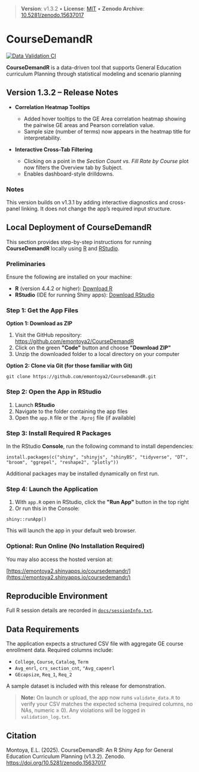 > **Version**: v1.3.2  •  **License**: [MIT](LICENSE)  •  **Zenodo Archive**: [10.5281/zenodo.15637017](https://doi.org/10.5281/zenodo.15637017)

# CourseDemandR
 
[![Data Validation CI](https://github.com/emontoya2/CourseDemandR/actions/workflows/validate-data.yml/badge.svg)](https://github.com/emontoya2/CourseDemandR/actions/workflows/validate-data.yml)


**CourseDemandR**  is a data-driven tool that supports General Education curriculum Planning through statistical modeling and scenario planning

## Version 1.3.2 – Release Notes

- **Correlation Heatmap Tooltips**  
  - Added hover tooltips to the GE Area correlation heatmap showing the pairwise GE areas and Pearson correlation value.
  - Sample size (number of terms) now appears in the heatmap title for interpretability.

- **Interactive Cross-Tab Filtering**  
  - Clicking on a point in the *Section Count vs. Fill Rate by Course* plot now filters the Overview tab by Subject.
  - Enables dashboard-style drilldowns.

### Notes

This version builds on v1.3.1 by adding interactive diagnostics and cross-panel linking. It does not change the app’s required input structure.

## Local Deployment of **CourseDemandR**

This section provides step-by-step instructions for running **CourseDemandR** locally using [R](https://cran.r-project.org/) and [RStudio](https://www.rstudio.com/products/rstudio/download/).


### Preliminaries

Ensure the following are installed on your machine:

- **R** (version 4.4.2 or higher): [Download R](https://cran.r-project.org/)
- **RStudio** (IDE for running Shiny apps): [Download RStudio](https://www.rstudio.com/products/rstudio/download/)


### Step 1: Get the App Files

**Option 1: Download as ZIP**

1. Visit the GitHub repository: https://github.com/emontoya2/CourseDemandR  
2. Click on the green **"Code"** button and choose **"Download ZIP"**  
3. Unzip the downloaded folder to a local directory on your computer

**Option 2: Clone via Git (for those familiar with Git)**

`git clone https://github.com/emontoya2/CourseDemandR.git`


### Step 2: Open the App in RStudio

1. Launch **RStudio**  
2. Navigate to the folder containing the app files  
3. Open the `app.R` file or the `.Rproj` file (if available)



### Step 3: Install Required R Packages

In the RStudio **Console**, run the following command to install dependencies:

`install.packages(c("shiny", "shinyjs", "shinyBS", "tidyverse", "DT", "broom", "ggrepel", "reshape2", "plotly"))`

Additional packages may be installed dynamically on first run.


### Step 4: Launch the Application

1. With `app.R` open in RStudio, click the **"Run App"** button in the top right  
2. Or run this in the Console:

`shiny::runApp()`

This will launch the app in your default web browser.

### Optional: Run Online (No Installation Required)

You may also access the hosted version at:

[https://emontoya2.shinyapps.io/coursedemandr/](https://emontoya2.shinyapps.io/coursedemandr/)  

## Reproducible Environment

Full R session details are recorded in [`docs/sessionInfo.txt`](docs/sessionInfo.txt).

## Data Requirements

The application expects a structured CSV file with aggregate GE course enrollment data. Required columns include:

- `College`, `Course`, `Catalog`, `Term`
- `Avg_enrl`,  `crs_section_cnt`, `"Avg_capenrl`
- `GEcapsize`,  `Req_1`, `Req_2`

A sample dataset is included with this release for demonstration.

> **Note:** On launch or upload, the app now runs `validate_data.R` to verify your CSV matches the expected schema (required columns, no NAs, numeric ≥ 0). Any violations will be logged in `validation_log.txt`.

## Citation

Montoya, E.L. (2025). CourseDemandR: An R Shiny App for General Education Curriculum Planning (v1.3.2). Zenodo. https://doi.org/10.5281/zenodo.15637017
